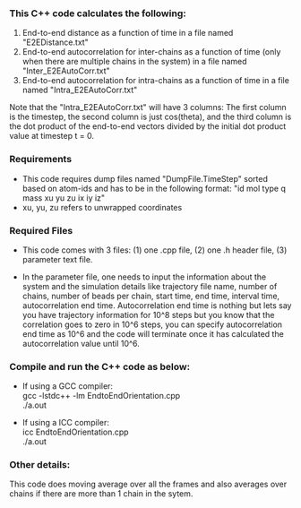 ### This C++ code calculates the following:

1) End-to-end distance as a function of time in a file named "E2EDistance.txt"
2) End-to-end autocorrelation for inter-chains as a function of time (only when there are multiple chains in the system) in a file named "Inter_E2EAutoCorr.txt"
3) End-to-end autocorrelation for intra-chains as a function of time in a file named "Intra_E2EAutoCorr.txt"

Note that the "Intra_E2EAutoCorr.txt" will have 3 columns: The first column is the timestep, the second column is just cos(theta), and the third column is the dot product of the end-to-end vectors divided by the initial dot product value at timestep t = 0.

### Requirements

* This code requires dump files named "DumpFile.TimeStep" sorted based on atom-ids and has to be in the following format: "id mol type q mass xu yu zu ix iy iz"  
* xu, yu, zu refers to unwrapped coordinates

### Required Files

* This code comes with 3 files: (1) one .cpp file, (2) one .h header file, (3) parameter text file.  

* In the parameter file, one needs to input the information about the system and the simulation details like trajectory file name, number of chains, number of beads per chain, start time, end time, interval time, autocorrelation end time.  Autocorrelation end time is nothing but lets say you have trajectory information for 10^8 steps but you know that the correlation goes to zero in 10^6 steps, you can specify autocorrelation end time as 10^6 and the code will terminate once it has calculated the autocorrelation value until 10^6.

### Compile and run the C++ code as below:

* If using a GCC compiler:  
    gcc -lstdc++ -lm  EndtoEndOrientation.cpp  
    ./a.out
    
* If using a ICC compiler:  
    icc EndtoEndOrientation.cpp  
    ./a.out
    
### Other details:

This code does moving average over all the frames and also averages over chains if there are more than 1 chain in the sytem.
